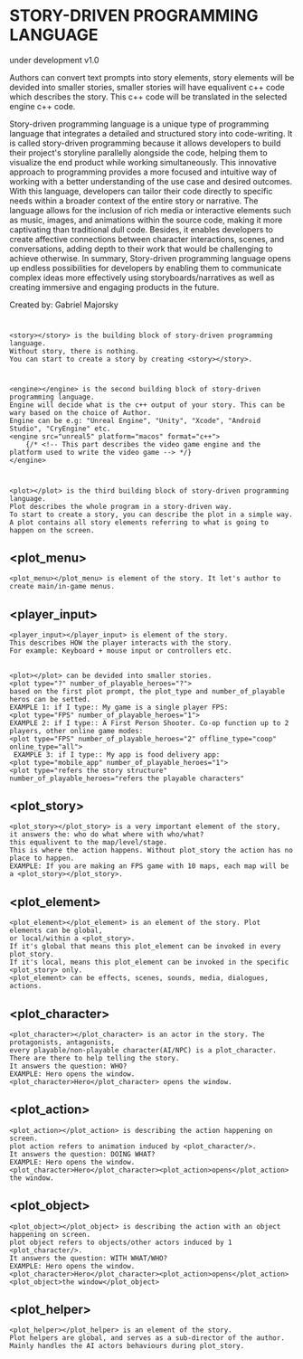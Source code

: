 # STORY-DRIVEN PROGRAMMING LANGUAGE
under development v1.0

Authors can convert text prompts into story elements, 
story elements will be devided into smaller stories,
smaller stories will have equalivent c++ code which describes the story.
This c++ code will be translated in the selected engine c++ code.


Story-driven programming language is a unique type of programming language that integrates a detailed and structured story into code-writing. It is called story-driven programming because it allows developers to build their project's storyline parallelly alongside the code, helping them to visualize the end product while working simultaneously.
This innovative approach to programming provides a more focused and intuitive way of working with a better understanding of the use case and desired outcomes. With this language, developers can tailor their code directly to specific needs within a broader context of the entire story or narrative.
The language allows for the inclusion of rich media or interactive elements such as music, images, and animations within the source code, making it more captivating than traditional dull code. Besides, it enables developers to create affective connections between character interactions, scenes, and conversations, adding depth to their work that would be challenging to achieve otherwise.
In summary, Story-driven programming language opens up endless possibilities for developers by enabling them to communicate complex ideas more effectively using storyboards/narratives as well as creating immersive and engaging products in the future.

Created by: Gabriel Majorsky



# <story>


```
<story></story> is the building block of story-driven programming language.
Without story, there is nothing.
You can start to create a story by creating <story></story>.
```

# <engine>


```
<engine></engine> is the second building block of story-driven programming language.
Engine will decide what is the c++ output of your story. This can be wary based on the choice of Author.
Engine can be e.g: "Unreal Engine", "Unity", "Xcode", "Android Studio", "CryEngine" etc.
<engine src="unreal5" platform="macos" format="c++">
    {/* <!-- This part describes the video game engine and the platform used to write the video game --> */}
</engine> 
```

# <plot>


```
<plot></plot> is the third building block of story-driven programming language.
Plot describes the whole program in a story-driven way.
To start to create a story, you can describe the plot in a simple way.
A plot contains all story elements referring to what is going to happen on the screen.
```


## <plot_menu>

```
<plot_menu></plot_menu> is element of the story. It let's author to create main/in-game menus.
```

## <player_input>

```
<player_input></player_input> is element of the story. 
This describes HOW the player interacts with the story.
For example: Keyboard + mouse input or controllers etc.
```

## <plot> 

```
<plot></plot> can be devided into smaller stories.
<plot type="?" number_of_playable_heroes="?">
based on the first plot prompt, the plot_type and number_of_playable heros can be setted.
EXAMPLE 1: if I type:: My game is a single player FPS:
<plot type="FPS" number_of_playable_heroes="1">
EXAMPLE 2: if I type:: A First Person Shooter. Co-op function up to 2 players, other online game modes:
<plot type="FPS" number_of_playable_heroes="2" offline_type="coop" online_type="all">
 EXAMPLE 3: if I type:: My app is food delivery app:
<plot type="mobile_app" number_of_playable_heroes="1">
<plot type="refers the story structure" number_of_playable_heroes="refers the playable characters"
```

## <plot_story>

```
<plot_story></plot_story> is a very important element of the story,
it answers the: who do what where with who/what?
this equalivent to the map/level/stage.
This is where the action happens. Without plot_story the action has no place to happen.
EXAMPLE: If you are making an FPS game with 10 maps, each map will be a <plot_story></plot_story>.
```

## <plot_element>

```
<plot_element></plot_element> is an element of the story. Plot elements can be global, 
or local/within a <plot_story>.
If it's global that means this plot_element can be invoked in every plot_story.
If it's local, means this plot_element can be invoked in the specific <plot_story> only.
<plot_element> can be effects, scenes, sounds, media, dialogues, actions.
```

## <plot_character>

```
<plot_character></plot_character> is an actor in the story. The protagonists, antagonists, 
every playable/non-playable character(AI/NPC) is a plot_character.
There are there to help telling the story.
It answers the question: WHO?
EXAMPLE: Hero opens the window. 
<plot_character>Hero</plot_character> opens the window. 
```

## <plot_action>

```
<plot_action></plot_action> is describing the action happening on screen.
plot action refers to animation induced by <plot_character/>.
It answers the question: DOING WHAT?
EXAMPLE: Hero opens the window. 
<plot_character>Hero</plot_character><plot_action>opens</plot_action> the window. 
```

## <plot_object>

```
<plot_object></plot_object> is describing the action with an object happening on screen.
plot object refers to objects/other actors induced by 1 <plot_character/>.
It answers the question: WITH WHAT/WHO?
EXAMPLE: Hero opens the window. 
<plot_character>Hero</plot_character><plot_action>opens</plot_action><plot_object>the window</plot_object> 
```

## <plot_helper>

```
<plot_helper></plot_helper> is an element of the story. 
Plot helpers are global, and serves as a sub-director of the author.
Mainly handles the AI actors behaviours during plot_story.
```
